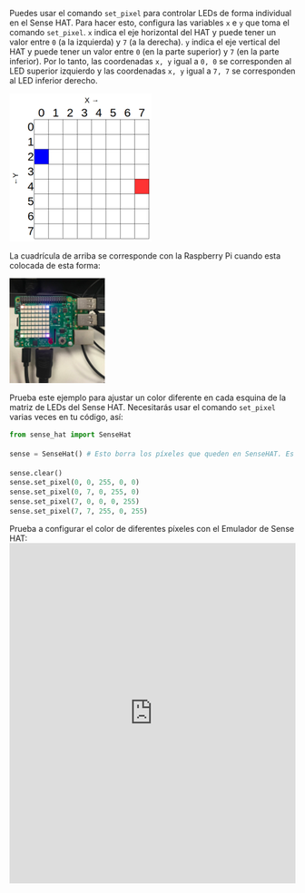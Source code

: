 Puedes usar el comando `set_pixel` para controlar LEDs de forma individual en el Sense HAT. Para hacer esto, configura las variables `x` e `y` que toma el comando `set_pixel`. ` x ` indica el eje horizontal del HAT y puede tener un valor entre ` 0 ` (a la izquierda) y ` 7 ` (a la derecha). ` y ` indica el eje vertical del HAT y puede tener un valor entre ` 0 ` (en la parte superior) y ` 7 ` (en la parte inferior). Por lo tanto, las coordenadas ` x, y ` igual a ` 0, 0 ` se corresponden al LED superior izquierdo y las coordenadas ` x, y ` igual a ` 7, 7 ` se corresponden al LED inferior derecho.

![](images/coordinates.png)

La cuadrícula de arriba se corresponde con la Raspberry Pi cuando esta colocada de esta forma:

![](images/rpicoordinates.png)

Prueba este ejemplo para ajustar un color diferente en cada esquina de la matriz de LEDs del Sense HAT. Necesitarás usar el comando `set_pixel` varias veces en tu código, así:

```python
from sense_hat import SenseHat

sense = SenseHat() # Esto borra los píxeles que queden en SenseHAT. Es posible que no necesites este paso y que desees elegir cuándo agregarlo.

sense.clear()
sense.set_pixel(0, 0, 255, 0, 0)
sense.set_pixel(0, 7, 0, 255, 0)
sense.set_pixel(7, 0, 0, 0, 255)
sense.set_pixel(7, 7, 255, 0, 255)
```

Prueba a configurar el color de diferentes píxeles con el Emulador de Sense HAT: <iframe src="https://trinket.io/embed/python/78c2595904" width="100%" height="600" frameborder="0" marginwidth="0" marginheight="0" allowfullscreen mark="crwd-mark"></iframe>
